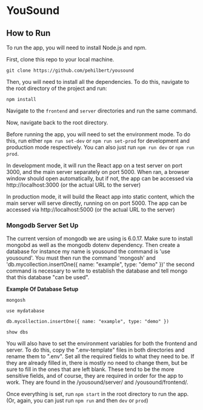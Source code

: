 # YouSound

## How to Run
To run the app, you will need to install Node.js and npm.

First, clone this repo to your local machine.
```
git clone https://github.com/pehilbert/yousound
```
Then, you will need to install all the dependencies. To do this, navigate to the root directory of the project and run:
```
npm install
```
Navigate to the `frontend` and `server` directories and run the same command.

Now, navigate back to the root directory.

Before running the app, you will need to set the environment mode. To do this, run either `npm run set-dev` or `npm run set-prod` for
development and production mode respectively. You can also just run `npm run dev` or `npm run prod`.

In development mode, it will run the React app on a test server on port 3000, and the main server separately on port 5000. When ran, a browser window should open
automatically, but if not, the app can be accessed via http://localhost:3000 (or the actual URL to the server)

In production mode, it will build the React app into static content, which the main server will serve directly, running on on port 5000. The app can be accessed
via http://localhost:5000 (or the actual URL to the server)

### Mongodb Server Set Up

The current version of mongodb we are using is 6.0.17. Make sure to install mongobd as well as the mongodb dotenv dependency. Then create a database for instance my name is yousound the command is 'use yousound'. You must then run the command 'mongosh' and 'db.mycollection.insertOne({ name: "example", type: "demo" })' the second command is necessary to write to establish the database and tell mongo that this database "can be used".

 **Example Of Database Setup**
 
	mongosh

	use mydatabase

	db.mycollection.insertOne({ name: "example", type: "demo" })

	show dbs

You will also have to set the environment variables for both the frontend and server. To do this, copy the ".env-template" files in both directories and rename them to ".env". Set all the required fields to what they need to be. If they are already filled in, there is mostly no need to change them, but be sure to fill in the ones that are left blank. These tend to be the more sensitive fields, and of course, they are required in order for the app to work. They are found in the /yousound/server/ and /yousound/frontend/. 

Once everything is set, run `npm start` in the root directory to run the app. (Or, again, you can just run `npm run` and then `dev` or `prod`)
